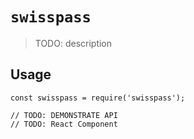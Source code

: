# `swisspass`

> TODO: description

## Usage

```
const swisspass = require('swisspass');

// TODO: DEMONSTRATE API
// TODO: React Component
```
